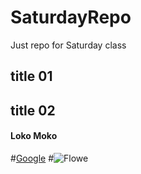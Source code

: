 # SaturdayRepo
Just repo for Saturday class
## title 01
## title 02
#### Loko Moko
#[Google](https://www.google.com/) 
#![Flowe](https://cdn.britannica.com/s:1500x700,q:85/84/73184-004-E5A450B5/Sunflower-field-Fargo-North-Dakota.jpg)
